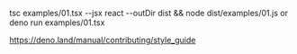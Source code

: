 tsc examples/01.tsx --jsx react --outDir dist && node dist/examples/01.js
or
deno run examples/01.tsx

https://deno.land/manual/contributing/style_guide